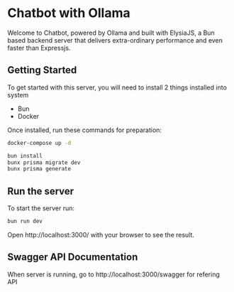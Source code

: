 # Chatbot with Ollama
Welcome to Chatbot, powered by Ollama and built with ElysiaJS, a Bun based backend server that delivers extra-ordinary performance and even faster than Expressjs.

## Getting Started
To get started with this server, you will need to install 2 things installed into system
- Bun
- Docker

Once installed, run these commands for preparation:
```bash
docker-compose up -d

bun install
bunx prisma migrate dev
bunx prisma generate
```

## Run the server
To start the server run:
```bash
bun run dev
```

Open http://localhost:3000/ with your browser to see the result.

## Swagger API Documentation
When server is running, go to http://localhost:3000/swagger for refering API
